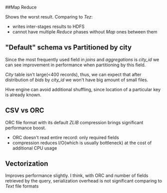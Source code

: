 ##Map Reduce 

Shows the worst result. Comparing to _Tez_:
* writes inter-stages results to HDFS
* cannot have multiple _Reduce_ phases without _Map_ ones between them

## "Default" schema vs Partitioned by city

Since the most frequently used field in _joins_ and _aggregations_ is _city_id_ we can see improvement in performance when partitioning by this field.


_City_ table isn't large(<400 records), thus, we can expect that after distribution of _bids_ by _city_id_ we won't have big amount of small files.

Hive engine can avoid additional shuffling, since location of a particular key is already known.

## CSV vs ORC

ORC file format with its default _ZLIB_ compression brings significant performance boost.
* ORC doesn't read entire record: only required fields
* compression reduces I/O(which is usually bottleneck) at the cost of additional CPU usage

## Vectorization

Improves performance slightly. I think, with ORC and number of fields retrieved by the query, serialization overhead is not significant comparing to _Text_ file formats
 
